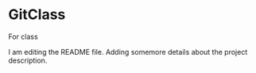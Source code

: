 # GitClass
For class

I am editing the README file. Adding somemore details about the project description.
